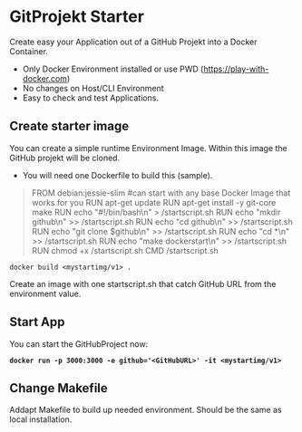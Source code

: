 # GitProjekt Starter

Create easy your Application out of a GitHub Projekt into a Docker Container.

- Only Docker Environment installed or use PWD (https://play-with-docker.com)
- No changes on Host/CLI Environment
- Easy to check and test Applications.




## Create starter image

You can create a simple runtime Environment Image. Within this image the GitHub projekt will be cloned.
- You will need one Dockerfile to build this (sample).
> FROM debian:jessie-slim 
#can start with any base Docker Image that works for you
RUN apt-get update
RUN apt-get install -y git-core make
RUN echo "#!/bin/bash\n" > /startscript.sh
RUN echo "mkdir github\n" >> /startscript.sh
RUN echo "cd github\n" >> /startscript.sh
RUN echo "git clone \$github\n" >> /startscript.sh
RUN echo "cd *\n" >> /startscript.sh
RUN echo "make dockerstart\n" >> /startscript.sh
RUN chmod +x /startscript.sh
CMD /startscript.sh



    docker build <mystartimg/v1> .

Create an image with one startscript.sh that catch  GitHub URL from the environment value.


## Start App

You can start the GitHubProject now:

**`docker run -p 3000:3000 -e github='<GitHubURL>' -it <mystartimg/v1>`**


## Change Makefile 

Addapt Makefile to build up needed environment.  Should be the same as local installation.


